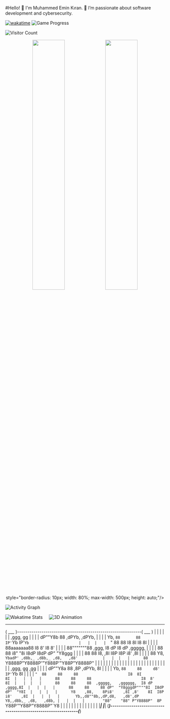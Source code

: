 #Hello! 👋
I'm Muhammed Emin Kıran. 🌟 I’m passionate about software development and cybersecurity.

[![wakatime](https://wakatime.com/badge/user/cef45e7a-ee97-4a47-a568-86349b210b0d.svg)](https://wakatime.com/@cef45e7a-ee97-4a47-a568-86349b210b0d)
![Game Progress](https://img.shields.io/badge/%20Level-2-green)


![Visitor Count](https://profile-counter.glitch.me/888KIRAN/count.svg)

<p align="center">
  <img src="https://github-readme-stats.vercel.app/api?username=888KIRAN&show_icons=true&theme=radical&count_private=true" width="45%" />
  <img src="https://github-readme-stats.vercel.app/api/top-langs/?username=888KIRAN&layout=compact&theme=radical" width="45%" />
      style="border-radius: 10px; width: 80%; max-width: 500px; height: auto;"/>

  
</p>

![Activity Graph](https://github-readme-activity-graph.vercel.app/graph?username=888KIRAN&theme=radical)

<div style="display: flex; align-items: center;">
  <img src="https://github-readme-stats.vercel.app/api/wakatime?username=888KIRAN&apikey=waka_24e9ea78-a54c-47be-8523-65f01926dbf6&theme=radical" alt="Wakatime Stats" style="margin-right: 20px;"/>
  <img src="https://media.giphy.com/media/kg9fAQryp5fMY/giphy.gif?cid=ecf05e470wh12s9k2i5i4cih23b1749b85cx2yq7bk4hx9yg&ep=v1_gifs_related&rid=giphy.gif&ct=g" alt="3D Animation" />
</div>


 _____                                                               _____ 
( ___ )-------------------------------------------------------------( ___ )
 |   |                                                               |   | 
 |   |  ,ggg,        gg                                              |   | 
 |   | dP""Y8b       88           ,dPYb, ,dPYb,                      |   | 
 |   | Yb, `88       88           IP'`Yb IP'`Yb                      |   | 
 |   |  `"  88       88           I8  8I I8  8I                      |   | 
 |   |      88aaaaaaa88           I8  8' I8  8'                      |   | 
 |   |      88"""""""88   ,ggg,   I8 dP  I8 dP    ,ggggg,            |   | 
 |   |      88       88  i8" "8i  I8dP   I8dP    dP"  "Y8ggg         |   | 
 |   |      88       88  I8, ,8I  I8P    I8P    i8'    ,8I           |   | 
 |   |      88       Y8, `YbadP' ,d8b,_ ,d8b,_ ,d8,   ,d8'           |   | 
 |   |      88       `Y8888P"Y8888P'"Y888P'"Y88P"Y8888P"             |   | 
 |   |                                                               |   | 
 |   |                                                               |   | 
 |   |                                                               |   | 
 |   |                                                               |   | 
 |   |                                                               |   | 
 |   |                                                               |   | 
 |   |  ,ggg,      gg      ,gg                                       |   | 
 |   | dP""Y8a     88     ,8P                     ,dPYb,         8I  |   | 
 |   | Yb, `88     88     d8'                     IP'`Yb         8I  |   | 
 |   |  `"  88     88     88                      I8  8I         8I  |   | 
 |   |      88     88     88                      I8  8'         8I  |   | 
 |   |      88     88     88  ,ggggg,   ,gggggg,  I8 dP    ,gggg,8I  |   | 
 |   |      88     88     88 dP"  "Y8gggdP""""8I  I8dP    dP"  "Y8I  |   | 
 |   |      Y8    ,88,    8Pi8'    ,8I ,8'    8I  I8P    i8'    ,8I  |   | 
 |   |       Yb,,d8""8b,,dP,d8,   ,d8',dP     Y8,,d8b,_ ,d8,   ,d8b, |   | 
 |   |        "88"    "88" P"Y8888P"  8P      `Y88P'"Y88P"Y8888P"`Y8 |   | 
 |   |                                                               |   | 
 |   |                                                               |   | 
 |   |                                                               |   | 
 |___|                                                               |___| 
(_____)-------------------------------------------------------------(_____)
